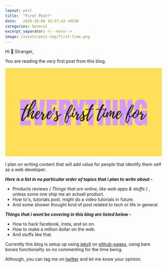 ```yaml
---
layout: post
title:  "First Post!"
date:   2020-10-06 16:57:42 +0530
categories: General
excerpt_separator: <!--more-->
image: /assets/post-img/first-time.png
---
```

Hi 👋 Stranger,

You are reading the very first post from this blog.<!--more-->

![First Post! by - Dvlpr.in](/assets/post-img/first-time.png "there's first time for everything")

I plan on writing content that will add value for people that identify them self as a web developer.

***Here is a list in no particular order of topics that i plan to write about -***

+ Products reviews *( Things that are online, like web apps & stuffs )* , unless some one ship me an actuall product.
+ How to's, tutorials post, might do a video tutorials in future.
+ And some shower thought kind of post related to tech or life in general.

***Things that i wont be covering in this blog are listed below -***

+ How to hack facebook, insta, and so on.
+ How to make a million dollar on the web.
+ And stuffs like that.

Currently this blog is setup up using [jekyll][jekyll-link] on [github-pages][githubpage-link], using bare bones functionality so no commenting for the time being.

Although, you can tag me on [twitter][twitter-link] and let me know your opinion.

[jekyll-link]: https://jekyllrb.com/
[githubpage-link]: https://pages.github.com/
[twitter-link]: https://twitter.com/dvlprkrishna
